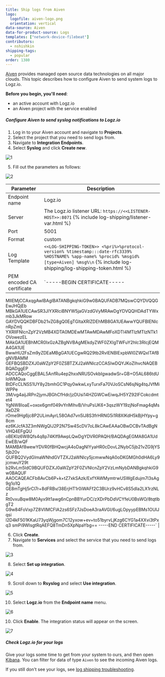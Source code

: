 ```yaml
---
title: Ship logs from Aiven
logo:
  logofile: aiven-logo.png
  orientation: vertical
data-source: Aiven
data-for-product-source: Logs
templates: ["network-device-filebeat"]
contributors:
  - nshishkin
shipping-tags:
  - popular
order: 1380
---
```

[Aiven](https://aiven.io/) provides managed open source data technologies on all major clouds. This topic describes how to configure Aiven to send system logs to Logz.io. 

**Before you begin, you'll need**: 

* an active account with Logz.io
* an Aiven project with the service enabled 

<div class="tasklist">


##### Configure Aiven to send syslog notifications to Logz.io

1. Log in to your Aiven account and navigate to **Projects**.
2. Select the project that you need to send logs from.
3. Navigate to **Integration Endpoints**.
4. Select **Syslog** and click **Create new**.

![1](https://dytvr9ot2sszz.cloudfront.net/logz-docs/aiven/aiven1.png)

5. Fill out the parameters as follows:

![2](https://dytvr9ot2sszz.cloudfront.net/logz-docs/aiven/aiven2.png)

| Parameter | Description |
|---|---|
| Endpoint name | Logz.io |
| Server | The Logz.io listener URL: `https://<<LISTENER-HOST>>:8071` {% include log-shipping/listener-var.html %} |
| Port | 5001 |
| Format | custom |
| Log Template | `<<LOG-SHIPPING-TOKEN>> <%pri%>%protocol-version% %timestamp:::date-rfc3339% %HOSTNAME% %app-name% %procid% %msgid% [type=Aiven] %msg%\n` {% include log-shipping/log-shipping-token.html %}  |
| PEM encoded CA certificate | `-----BEGIN CERTIFICATE-----
MIIEMjCCAxqgAwIBAgIBATANBgkqhkiG9w0BAQUFADB7MQswCQYDVQQGEwJHQjEb
MBkGA1UECAwSR3JlYXRlciBNYW5jaGVzdGVyMRAwDgYDVQQHDAdTYWxmb3JkMRow
GAYDVQQKDBFDb21vZG8gQ0EgTGltaXRlZDEhMB8GA1UEAwwYQUFBIENlcnRpZmlj
YXRlIFNlcnZpY2VzMB4XDTA0MDEwMTAwMDAwMFoXDTI4MTIzMTIzNTk1OVowezEL
MAkGA1UEBhMCR0IxGzAZBgNVBAgMEkdyZWF0ZXIgTWFuY2hlc3RlcjEQMA4GA1UE
BwwHU2FsZm9yZDEaMBgGA1UECgwRQ29tb2RvIENBIExpbWl0ZWQxITAfBgNVBAMM
GEFBQSBDZXJ0aWZpY2F0ZSBTZXJ2aWNlczCCASIwDQYJKoZIhvcNAQEBBQADggEP
ADCCAQoCggEBAL5AnfRu4ep2hxxNRUSOvkbIgwadwSr+GB+O5AL686tdUIoWMQua
BtDFcCLNSS1UY8y2bmhGC1Pqy0wkwLxyTurxFa70VJoSCsN6sjNg4tqJVfMiWPPe
3M/vg4aijJRPn2jymJBGhCfHdr/jzDUsi14HZGWCwEiwqJH5YZ92IFCokcdmtet4
YgNW8IoaE+oxox6gmf049vYnMlhvB/VruPsUK6+3qszWY19zjNoFmag4qMsXeDZR
rOme9Hg6jc8P2ULimAyrL58OAd7vn5lJ8S3frHRNG5i1R8XlKdH5kBjHYpy+g8cm
ez6KJcfA3Z3mNWgQIJ2P2N7Sw4ScDV7oL8kCAwEAAaOBwDCBvTAdBgNVHQ4EFgQU
oBEKIz6W8Qfs4q8p74Klf9AwpLQwDgYDVR0PAQH/BAQDAgEGMA8GA1UdEwEB/wQF
MAMBAf8wewYDVR0fBHQwcjA4oDagNIYyaHR0cDovL2NybC5jb21vZG9jYS5jb20v
QUFBQ2VydGlmaWNhdGVTZXJ2aWNlcy5jcmwwNqA0oDKGMGh0dHA6Ly9jcmwuY29t
b2RvLm5ldC9BQUFDZXJ0aWZpY2F0ZVNlcnZpY2VzLmNybDANBgkqhkiG9w0BAQUF
AAOCAQEACFb8AvCb6P+k+tZ7xkSAzk/ExfYAWMymtrwUSWgEdujm7l3sAg9g1o1Q
GE8mTgHj5rCl7r+8dFRBv/38ErjHT1r0iWAFf2C3BUrz9vHCv8S5dIa2LX1rzNLz
Rt0vxuBqw8M0Ayx9lt1awg6nCpnBBYurDC/zXDrPbDdVCYfeU0BsWO/8tqtlbgT2
G9w84FoVxp7Z8VlIMCFlA2zs6SFz7JsDoeA3raAVGI/6ugLOpyypEBMs1OUIJqsi
l2D4kF501KKaU73yqWjgom7C12yxow+ev+to51byrvLjKzg6CYG1a4XXvi3tPxq3
smPi9WIsgtRqAEFQ8TmDn5XpNpaYbg==
-----END CERTIFICATE-----` |

6. Click **Create**.
7. Navigate to **Services** and select the service that you need to send logs from.

![3](https://dytvr9ot2sszz.cloudfront.net/logz-docs/aiven/aiven3.png)

8. Select **Set up integration**.

![4](https://dytvr9ot2sszz.cloudfront.net/logz-docs/aiven/aiven4.png)

9. Scroll down to **Rsyslog** and select **Use integration**.

![5](https://dytvr9ot2sszz.cloudfront.net/logz-docs/aiven/aiven5.png)

10. Select **Logz.io** from the **Endpoint name** menu.

![6](https://dytvr9ot2sszz.cloudfront.net/logz-docs/aiven/aiven6.png)

10. Click **Enable**. The integration status will appear on the screen.

![7](https://dytvr9ot2sszz.cloudfront.net/logz-docs/aiven/aiven6.png)


##### Check Logz.io for your logs

Give your logs some time to get from your system to ours, and then open [Kibana](https://app.logz.io/#/dashboard/kibana/discover?). You can filter for data of type `Aiven` to see the incoming Aiven logs.
  
If you still don't see your logs, see [log shipping troubleshooting](https://docs.logz.io/user-guide/log-shipping/log-shipping-troubleshooting.html).


</div>
